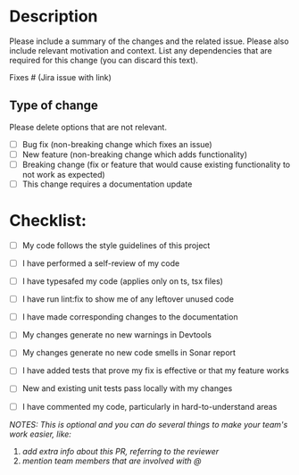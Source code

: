 # Description

Please include a summary of the changes and the related issue. Please also include relevant motivation and context. List any dependencies that are required for this change (you can discard this text).

Fixes # (Jira issue with link)

## Type of change

Please delete options that are not relevant.

- [ ] Bug fix (non-breaking change which fixes an issue)
- [ ] New feature (non-breaking change which adds functionality)
- [ ] Breaking change (fix or feature that would cause existing functionality to not work as expected)
- [ ] This change requires a documentation update

# Checklist:

- [ ] My code follows the style guidelines of this project
- [ ] I have performed a self-review of my code
- [ ] I have typesafed my code (applies only on ts, tsx files)
- [ ] I have run lint:fix to show me of any leftover unused code
- [ ] I have made corresponding changes to the documentation
- [ ] My changes generate no new warnings in Devtools
- [ ] My changes generate no new code smells in Sonar report
- [ ] I have added tests that prove my fix is effective or that my feature works
- [ ] New and existing unit tests pass locally with my changes
- [ ] I have commented my code, particularly in hard-to-understand areas



_NOTES:_ _This is optional and you can do several things to make your team's work easier, like:_
1. _add extra info about this PR, referring to the reviewer_
2. _mention team members that are involved with @_
